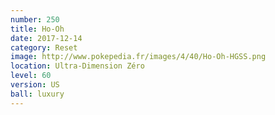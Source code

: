 ```yaml
---
number: 250
title: Ho-Oh
date: 2017-12-14
category: Reset
image: http://www.pokepedia.fr/images/4/40/Ho-Oh-HGSS.png
location: Ultra-Dimension Zéro
level: 60
version: US
ball: luxury
---
```


